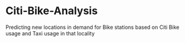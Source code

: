 # Citi-Bike-Analysis
Predicting new locations in demand for Bike stations based on Citi Bike usage and Taxi usage in that locality
